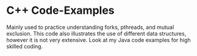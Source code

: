 # C++ Code-Examples
Mainly used to practice understanding forks, pthreads, and mutual exclusion. 
This code also illustrates the use of different data structures, however it is not very extensive.
Look at my Java code examples for high skilled coding.
